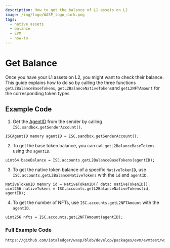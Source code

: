 ```yaml
---
description: How to get the balance of L1 assets on L2
image: /img/logo/WASP_logo_dark.png
tags:
  - native assets
  - balance
  - EVM
  - how-to
---
```


# Get Balance

Once you have your L1 assets on L2, you might want to check their balance. This guide explains how to do so by calling the three functions `getL2BalanceBaseTokens`, `getL2BalanceNativeTokens`and `getL2NFTAmount` for the corresponding token types.


## Example Code

1. Get the [AgentID](../../../explanations/how-accounts-work.md) from the sender by calling `ISC.sandbox.getSenderAccount()`.

```solidity
ISCAgentID memory agentID = ISC.sandbox.getSenderAccount();
```

2. To get the base token balance, you can call `getL2BalanceBaseTokens` using the `agentID`.

```solidity
uint64 baseBalance = ISC.accounts.getL2BalanceBaseTokens(agentID);
```

3. To get the native token balance of a specific `NativeTokenID`, use `ISC.accounts.getL2BalanceNativeTokens` with the `id` and `agentID`.

```solidity
NativeTokenID memory id = NativeTokenID({ data: nativeTokenID});
uint256 nativeTokens = ISC.accounts.getL2BalanceNativeTokens(id, agentID);
```

4. To get the number of NFTs, use `ISC.accounts.getL2NFTAmount` with the `agentID`.

```solidity
uint256 nfts = ISC.accounts.getL2NFTAmount(agentID);
```

### Full Example Code

```solidity reference
https://github.com/iotaledger/wasp/blob/develop/packages/evm/evmtest/wiki_how_tos/GetBalance.sol
```

